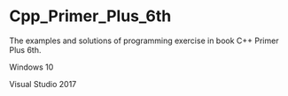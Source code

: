 # Cpp_Primer_Plus_6th
The examples  and solutions of programming exercise in book C++ Primer Plus 6th.

Windows 10

Visual Studio 2017
